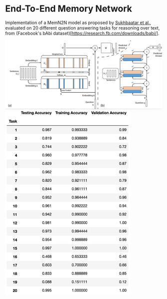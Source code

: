 # End-To-End Memory Network
Implementation of a MemN2N model as proposed by [Sukhbaatar et al.](https://arxiv.org/pdf/1503.08895.pdf].), evaluated on 20 different question answering tasks for reasoning over text, from (Facebook's bAbi dataset)[https://research.fb.com/downloads/babi/].

<img src="images/arch.png" width="800"/> <br />
<img src="images/memN2N-results.png" width="400"/> <br />
